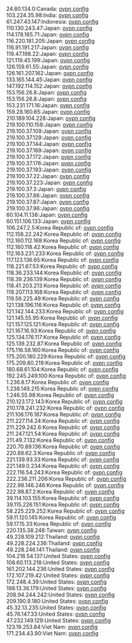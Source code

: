 24.80.134.0:Canada: [ovpn config](vpn/24_80_134_0.ovpn)  
103.224.35.98:India: [ovpn config](vpn/103_224_35_98.ovpn)  
61.247.43.147:Indonesia: [ovpn config](vpn/61_247_43_147.ovpn)  
110.130.243.47:Japan: [ovpn config](vpn/110_130_243_47.ovpn)  
114.178.165.71:Japan: [ovpn config](vpn/114_178_165_71.ovpn)  
116.220.181.205:Japan: [ovpn config](vpn/116_220_181_205.ovpn)  
116.91.191.217:Japan: [ovpn config](vpn/116_91_191_217.ovpn)  
119.47.198.22:Japan: [ovpn config](vpn/119_47_198_22.ovpn)  
121.119.45.199:Japan: [ovpn config](vpn/121_119_45_199.ovpn)  
126.159.61.55:Japan: [ovpn config](vpn/126_159_61_55.ovpn)  
126.161.207.162:Japan: [ovpn config](vpn/126_161_207_162.ovpn)  
133.165.144.45:Japan: [ovpn config](vpn/133_165_144_45.ovpn)  
147.192.114.152:Japan: [ovpn config](vpn/147_192_114_152.ovpn)  
153.156.26.8:Japan: [ovpn config](vpn/153_156_26_8.ovpn)  
153.156.26.8:Japan: [ovpn config](vpn/153_156_26_8.ovpn)  
153.231.171.16:Japan: [ovpn config](vpn/153_231_171_16.ovpn)  
159.28.160.65:Japan: [ovpn config](vpn/159_28_160_65.ovpn)  
210.189.104.228:Japan: [ovpn config](vpn/210_189_104_228.ovpn)  
219.100.110.158:Japan: [ovpn config](vpn/219_100_110_158.ovpn)  
219.100.37.109:Japan: [ovpn config](vpn/219_100_37_109.ovpn)  
219.100.37.129:Japan: [ovpn config](vpn/219_100_37_129.ovpn)  
219.100.37.144:Japan: [ovpn config](vpn/219_100_37_144.ovpn)  
219.100.37.169:Japan: [ovpn config](vpn/219_100_37_169.ovpn)  
219.100.37.172:Japan: [ovpn config](vpn/219_100_37_172.ovpn)  
219.100.37.176:Japan: [ovpn config](vpn/219_100_37_176.ovpn)  
219.100.37.193:Japan: [ovpn config](vpn/219_100_37_193.ovpn)  
219.100.37.22:Japan: [ovpn config](vpn/219_100_37_22.ovpn)  
219.100.37.223:Japan: [ovpn config](vpn/219_100_37_223.ovpn)  
219.100.37.3:Japan: [ovpn config](vpn/219_100_37_3.ovpn)  
219.100.37.86:Japan: [ovpn config](vpn/219_100_37_86.ovpn)  
219.100.37.87:Japan: [ovpn config](vpn/219_100_37_87.ovpn)  
219.100.37.96:Japan: [ovpn config](vpn/219_100_37_96.ovpn)  
60.104.11.138:Japan: [ovpn config](vpn/60_104_11_138.ovpn)  
60.151.106.133:Japan: [ovpn config](vpn/60_151_106_133.ovpn)  
106.247.2.5:Korea Republic of: [ovpn config](vpn/106_247_2_5.ovpn)  
112.158.22.242:Korea Republic of: [ovpn config](vpn/112_158_22_242.ovpn)  
112.160.112.168:Korea Republic of: [ovpn config](vpn/112_160_112_168.ovpn)  
112.160.118.42:Korea Republic of: [ovpn config](vpn/112_160_118_42.ovpn)  
112.163.231.233:Korea Republic of: [ovpn config](vpn/112_163_231_233.ovpn)  
117.123.136.65:Korea Republic of: [ovpn config](vpn/117_123_136_65.ovpn)  
118.221.67.53:Korea Republic of: [ovpn config](vpn/118_221_67_53.ovpn)  
118.36.233.144:Korea Republic of: [ovpn config](vpn/118_36_233_144.ovpn)  
118.39.236.139:Korea Republic of: [ovpn config](vpn/118_39_236_139.ovpn)  
118.41.203.213:Korea Republic of: [ovpn config](vpn/118_41_203_213.ovpn)  
119.207.113.168:Korea Republic of: [ovpn config](vpn/119_207_113_168.ovpn)  
119.56.225.49:Korea Republic of: [ovpn config](vpn/119_56_225_49.ovpn)  
121.138.196.116:Korea Republic of: [ovpn config](vpn/121_138_196_116.ovpn)  
121.142.144.233:Korea Republic of: [ovpn config](vpn/121_142_144_233.ovpn)  
121.145.55.95:Korea Republic of: [ovpn config](vpn/121_145_55_95.ovpn)  
121.157.125.121:Korea Republic of: [ovpn config](vpn/121_157_125_121.ovpn)  
121.167.16.93:Korea Republic of: [ovpn config](vpn/121_167_16_93.ovpn)  
125.134.176.117:Korea Republic of: [ovpn config](vpn/125_134_176_117.ovpn)  
125.139.232.87:Korea Republic of: [ovpn config](vpn/125_139_232_87.ovpn)  
175.116.58.160:Korea Republic of: [ovpn config](vpn/175_116_58_160.ovpn)  
175.200.180.229:Korea Republic of: [ovpn config](vpn/175_200_180_229.ovpn)  
175.209.80.219:Korea Republic of: [ovpn config](vpn/175_209_80_219.ovpn)  
180.68.61.104:Korea Republic of: [ovpn config](vpn/180_68_61_104.ovpn)  
192.245.249.100:Korea Republic of: [ovpn config](vpn/192_245_249_100.ovpn)  
1.236.8.17:Korea Republic of: [ovpn config](vpn/1_236_8_17.ovpn)  
1.238.149.215:Korea Republic of: [ovpn config](vpn/1_238_149_215.ovpn)  
1.246.55.98:Korea Republic of: [ovpn config](vpn/1_246_55_98.ovpn)  
210.123.172.143:Korea Republic of: [ovpn config](vpn/210_123_172_143.ovpn)  
210.178.241.232:Korea Republic of: [ovpn config](vpn/210_178_241_232.ovpn)  
211.106.176.187:Korea Republic of: [ovpn config](vpn/211_106_176_187.ovpn)  
211.227.114.24:Korea Republic of: [ovpn config](vpn/211_227_114_24.ovpn)  
211.229.242.6:Korea Republic of: [ovpn config](vpn/211_229_242_6.ovpn)  
211.247.121.54:Korea Republic of: [ovpn config](vpn/211_247_121_54.ovpn)  
211.49.7.132:Korea Republic of: [ovpn config](vpn/211_49_7_132.ovpn)  
220.70.89.136:Korea Republic of: [ovpn config](vpn/220_70_89_136.ovpn)  
220.88.62.3:Korea Republic of: [ovpn config](vpn/220_88_62_3.ovpn)  
221.139.93.33:Korea Republic of: [ovpn config](vpn/221_139_93_33.ovpn)  
221.149.0.234:Korea Republic of: [ovpn config](vpn/221_149_0_234.ovpn)  
222.116.54.243:Korea Republic of: [ovpn config](vpn/222_116_54_243.ovpn)  
222.236.211.206:Korea Republic of: [ovpn config](vpn/222_236_211_206.ovpn)  
222.98.146.246:Korea Republic of: [ovpn config](vpn/222_98_146_246.ovpn)  
222.98.87.2:Korea Republic of: [ovpn config](vpn/222_98_87_2.ovpn)  
39.114.103.155:Korea Republic of: [ovpn config](vpn/39_114_103_155.ovpn)  
39.115.226.151:Korea Republic of: [ovpn config](vpn/39_115_226_151.ovpn)  
58.225.229.252:Korea Republic of: [ovpn config](vpn/58_225_229_252.ovpn)  
59.11.120.145:Korea Republic of: [ovpn config](vpn/59_11_120_145.ovpn)  
59.17.15.33:Korea Republic of: [ovpn config](vpn/59_17_15_33.ovpn)  
220.135.38.248:Taiwan: [ovpn config](vpn/220_135_38_248.ovpn)  
49.228.109.212:Thailand: [ovpn config](vpn/49_228_109_212.ovpn)  
49.228.224.236:Thailand: [ovpn config](vpn/49_228_224_236.ovpn)  
49.228.246.141:Thailand: [ovpn config](vpn/49_228_246_141.ovpn)  
104.218.54.137:United States: [ovpn config](vpn/104_218_54_137.ovpn)  
108.60.113.218:United States: [ovpn config](vpn/108_60_113_218.ovpn)  
161.202.144.236:United States: [ovpn config](vpn/161_202_144_236.ovpn)  
172.107.219.42:United States: [ovpn config](vpn/172_107_219_42.ovpn)  
172.248.4.39:United States: [ovpn config](vpn/172_248_4_39.ovpn)  
198.13.36.179:United States: [ovpn config](vpn/198_13_36_179.ovpn)  
208.94.244.242:United States: [ovpn config](vpn/208_94_244_242.ovpn)  
209.190.9.180:United States: [ovpn config](vpn/209_190_9_180.ovpn)  
45.32.13.235:United States: [ovpn config](vpn/45_32_13_235.ovpn)  
45.76.147.33:United States: [ovpn config](vpn/45_76_147_33.ovpn)  
47.232.149.129:United States: [ovpn config](vpn/47_232_149_129.ovpn)  
123.19.253.84:Viet Nam: [ovpn config](vpn/123_19_253_84.ovpn)  
171.234.43.90:Viet Nam: [ovpn config](vpn/171_234_43_90.ovpn)  
